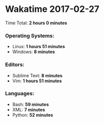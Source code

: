 # Wakatime 2017-02-27

Time Total: **2 hours 0 minutes**

### Operating Systems:
- Linux: **1 hours 51 minutes** 
- Windows: **8 minutes** 

### Editors:
- Sublime Text: **8 minutes** 
- Vim: **1 hours 51 minutes** 

### Languages:
- Bash: **59 minutes** 
- XML: **7 minutes** 
- Python: **52 minutes** 

